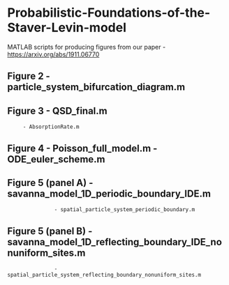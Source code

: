 # Probabilistic-Foundations-of-the-Staver-Levin-model
MATLAB scripts for producing figures from our paper - https://arxiv.org/abs/1911.06770

## Figure 2 - particle_system_bifurcation_diagram.m

## Figure 3 - QSD_final.m 
         - AbsorptionRate.m

## Figure 4 - Poisson_full_model.m - ODE_euler_scheme.m

## Figure 5 (panel A) - savanna_model_1D_periodic_boundary_IDE.m 
                   - spatial_particle_system_periodic_boundary.m
                   
## Figure 5 (panel B) - savanna_model_1D_reflecting_boundary_IDE_nonuniform_sites.m
                   - spatial_particle_system_reflecting_boundary_nonuniform_sites.m
